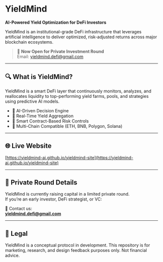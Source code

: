 # YieldMind

**AI-Powered Yield Optimization for DeFi Investors**

YieldMind is an institutional-grade DeFi infrastructure that leverages artificial intelligence to deliver optimized, risk-adjusted returns across major blockchain ecosystems.

> 🚀 **Now Open for Private Investment Round**  
> Email: yieldmind.defi@gmail.com

---

## 🔍 What is YieldMind?

YieldMind is a smart DeFi layer that continuously monitors, analyzes, and reallocates liquidity to top-performing yield farms, pools, and strategies using predictive AI models.

- 🧠 AI-Driven Decision Engine
- 💸 Real-Time Yield Aggregation
- 🔐 Smart Contract-Based Risk Controls
- 🌉 Multi-Chain Compatible (ETH, BNB, Polygon, Solana)

---

## 🌐 Live Website

[https://yieldmind-ai.github.io/yieldmind-site](https://yieldmind-ai.github.io/yieldmind-site)

---

## 💼 Private Round Details

YieldMind is currently raising capital in a limited private round.  
If you’re an early investor, DeFi strategist, or VC:

📧 Contact us:  
**yieldmind.defi@gmail.com**

---

## 📜 Legal

YieldMind is a conceptual protocol in development. This repository is for marketing, research, and design feedback purposes only. Not financial advice.
